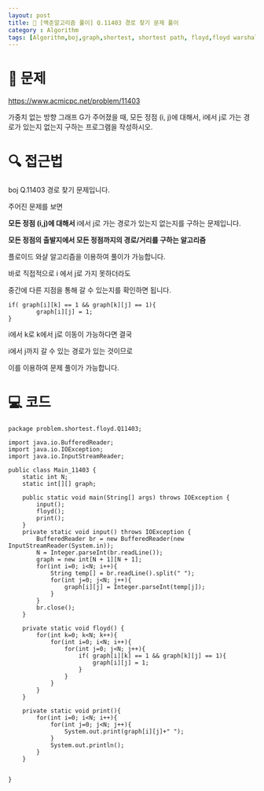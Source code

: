 ```yaml
---
layout: post
title: 📖 [백준알고리즘 풀이] Q.11403 경로 찾기 문제 풀이 
category : Algorithm
tags: [Algorithm,boj,graph,shortest, shortest path, floyd,floyd warshall]
---
```

# 📖 문제
https://www.acmicpc.net/problem/11403

   가중치 없는 방향 그래프 G가 주어졌을 때, 모든 정점 (i, j)에 대해서, i에서 j로 가는 경로가 있는지 없는지 구하는 프로그램을 작성하시오.

# 🔍 접근법

boj Q.11403 경로 찾기 문제입니다.

주어진 문제를 보면 

<b> 모든 정점 (i,j)에 대해서 </b> i에서 j로 가는 경로가 있는지 없는지를 구하는 문제입니다.

<b> 모든 정점의 출발지에서 모든 정점까지의 경로/거리를 구하는 알고리즘 </b>

플로이드 와샬 알고리즘을 이용하여 풀이가 가능합니다.

바로 직접적으로 i 에서 j로 가지 못하더라도

중간에 다른 지점을 통해 갈 수 있는지를 확인하면 됩니다.

    if( graph[i][k] == 1 && graph[k][j] == 1){
            graph[i][j] = 1;
    }
                
i에서 k로 k에서 j로 이동이 가능하다면 결국

i에서 j까지 갈 수 있는 경로가 있는 것이므로

이를 이용하여 문제 풀이가 가능합니다.

# 💻 코드

```
package problem.shortest.floyd.Q11403;

import java.io.BufferedReader;
import java.io.IOException;
import java.io.InputStreamReader;

public class Main_11403 {
    static int N;
    static int[][] graph;

    public static void main(String[] args) throws IOException {
        input();
        floyd();
        print();
    }
    private static void input() throws IOException {
        BufferedReader br = new BufferedReader(new InputStreamReader(System.in));
        N = Integer.parseInt(br.readLine());
        graph = new int[N + 1][N + 1];
        for(int i=0; i<N; i++){
            String temp[] = br.readLine().split(" ");
            for(int j=0; j<N; j++){
                graph[i][j] = Integer.parseInt(temp[j]);
            }
        }
        br.close();
    }

    private static void floyd() {
        for(int k=0; k<N; k++){
            for(int i=0; i<N; i++){
                for(int j=0; j<N; j++){
                    if( graph[i][k] == 1 && graph[k][j] == 1){
                        graph[i][j] = 1;
                    }
                }
            }
        }
    }

    private static void print(){
        for(int i=0; i<N; i++){
            for(int j=0; j<N; j++){
                System.out.print(graph[i][j]+" ");
            }
            System.out.println();
        }
    }


}


```